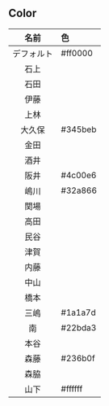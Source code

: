 ## Color

|名前|色|
|:--:|:--|
|デフォルト|#ff0000|
|石上||#3254a8
|石田||#2af556
|伊藤||
|上林||
|大久保|#345beb|
|金田||
|酒井||
|阪井|#4c00e6|
|嶋川|#32a866|
|関場||
|高田||
|民谷||#5eff00
|津賀||
|内藤||
|中山||
|橋本||
|三嶋|#1a1a7d| 
|南|#22bda3|
|本谷||
|森藤|#236b0f|
|森脇||
|山下|#ffffff|
